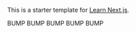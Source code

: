 This is a starter template for [Learn Next.js](https://nextjs.org/learn).

BUMP
BUMP
BUMP
BUMP
BUMP
